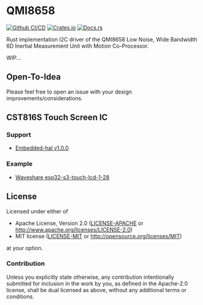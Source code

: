 # QMI8658

<p align="left">
    <a href="https://github.com/initerworker/qmi8658/actions/workflows/rust-release.yml"><img src="https://github.com/initerworker/qmi8658/actions/workflows/rust-release.yml/badge.svg" alt="Github CI/CD"></a>
    <a href="https://crates.io/crates/qmi8658-rs"><img src="https://img.shields.io/crates/v/qmi8658-rs.svg" alt="Crates.io"></a>
    <a href="https://docs.rs/qmi8658-rs"><img src="https://docs.rs/qmi8658-rs/badge.svg" alt="Docs.rs"></a>
</p>

Rust implementation I2C driver of the QMI8658 Low Noise, Wide Bandwidth 6D Inertial Measurement
Unit with Motion Co-Processor.

WIP...

## Open-To-Idea

Please feel free to open an issue with your design improvements/considerations.

## CST816S Touch Screen IC

### Support

- [Embedded-hal v1.0.0](https://github.com/rust-embedded/embedded-hal/tree/embedded-hal-v1.0.0)

### Example

- [Waveshare esp32-s3-touch-lcd-1-28](https://github.com/IniterWorker/esp32-s3-touch-lcd-1-28)


## License

Licensed under either of

- Apache License, Version 2.0 ([LICENSE-APACHE](LICENSE-APACHE) or
  http://www.apache.org/licenses/LICENSE-2.0)
- MIT license ([LICENSE-MIT](LICENSE-MIT) or http://opensource.org/licenses/MIT)

at your option.

### Contribution

Unless you explicitly state otherwise, any contribution intentionally submitted for inclusion in the
work by you, as defined in the Apache-2.0 license, shall be dual licensed as above, without any
additional terms or conditions.
